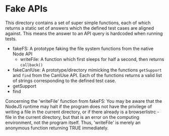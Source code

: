 # Fake APIs

This directory contains a set of super simple functions, each of which returns a static set of answers which the defined test cases are aligned against. This means the answer to an API query is hardcoded when running tests.
 - fakeFS: A prototype faking the file system functions from the native Node API
   - writeFile: A function which first sleeps for half a second, then returns `callback()`
 - fakeCanIUse: A prototype/directory mimicking the functions `getSupport` and `find` from the CanIUse API. Each of the functions returns a valid list of strings corresponding to the defined test case.
  - getSupport
  - find

Concerning the 'writeFile' function from fakeFS: You may be aware that the NodeJS runtime may halt if the program does not have the privilege of writing a file in the current directory, or if there already is a browserlistrc - file in the current directory, but that is an error on the computing environment, not the program itself. Thus, 'writeFile' is merely an anonymous function returning TRUE immediately.
